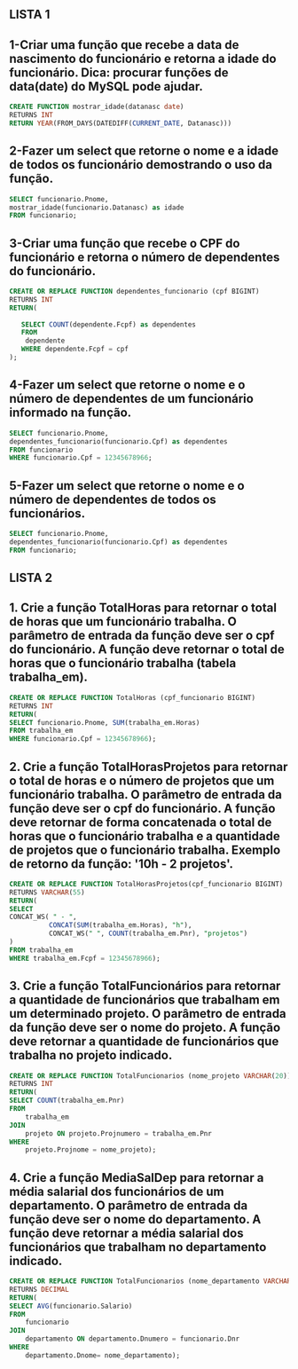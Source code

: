 ## LISTA 1

## 1-Criar uma função que recebe a data de nascimento do funcionário e retorna a idade do funcionário. Dica: procurar funções de data(date) do MySQL pode ajudar.

```sql
CREATE FUNCTION mostrar_idade(datanasc date)
RETURNS INT
RETURN YEAR(FROM_DAYS(DATEDIFF(CURRENT_DATE, Datanasc)))
```

## 2-Fazer um select que retorne o nome e a idade de todos os funcionário demostrando o uso da função.

```sql
SELECT funcionario.Pnome, 
mostrar_idade(funcionario.Datanasc) as idade
FROM funcionario;
```

## 3-Criar uma função que recebe o CPF do funcionário e retorna o número de dependentes do funcionário.


```sql
CREATE OR REPLACE FUNCTION dependentes_funcionario (cpf BIGINT)
RETURNS INT
RETURN(
   
   SELECT COUNT(dependente.Fcpf) as dependentes
   FROM
    dependente
   WHERE dependente.Fcpf = cpf
);
```

## 4-Fazer um select que retorne o nome e o número de dependentes de um funcionário informado na função.

```sql
SELECT funcionario.Pnome, 
dependentes_funcionario(funcionario.Cpf) as dependentes 
FROM funcionario
WHERE funcionario.Cpf = 12345678966;
```

## 5-Fazer um select que retorne o nome e o número de dependentes de todos os funcionários.

```sql 
SELECT funcionario.Pnome, 
dependentes_funcionario(funcionario.Cpf) as dependentes 
FROM funcionario;
```

## LISTA 2

## 1. Crie a função TotalHoras para retornar o total de horas que um funcionário trabalha. O parâmetro de entrada da função deve ser o cpf do funcionário. A função deve retornar o total de horas que o funcionário trabalha (tabela trabalha_em).


```sql
CREATE OR REPLACE FUNCTION TotalHoras (cpf_funcionario BIGINT)
RETURNS INT
RETURN(
SELECT funcionario.Pnome, SUM(trabalha_em.Horas)
FROM trabalha_em
WHERE funcionario.Cpf = 12345678966);
```

## 2. Crie a função TotalHorasProjetos para retornar o total de horas e o número de projetos que um funcionário trabalha. O parâmetro de entrada da função deve ser o cpf do funcionário. A função deve retornar de forma concatenada o total de horas que o funcionário trabalha e a quantidade de projetos que o funcionário trabalha. Exemplo de retorno da função: '10h - 2 projetos'.

```sql
CREATE OR REPLACE FUNCTION TotalHorasProjetos(cpf_funcionario BIGINT)
RETURNS VARCHAR(55)
RETURN(
SELECT
CONCAT_WS( " - ", 
          CONCAT(SUM(trabalha_em.Horas), "h"),
          CONCAT_WS(" ", COUNT(trabalha_em.Pnr), "projetos") 
)
FROM trabalha_em
WHERE trabalha_em.Fcpf = 12345678966);
```

## 3. Crie a função TotalFuncionários para retornar a quantidade de funcionários que trabalham em um determinado projeto. O parâmetro de entrada da função deve ser o nome do projeto. A função deve retornar a quantidade de funcionários que trabalha no projeto indicado.


```sql
CREATE OR REPLACE FUNCTION TotalFuncionarios (nome_projeto VARCHAR(20))
RETURNS INT 
RETURN(
SELECT COUNT(trabalha_em.Pnr)                      
FROM 
	trabalha_em
JOIN
	projeto ON projeto.Projnumero = trabalha_em.Pnr
WHERE
	projeto.Projnome = nome_projeto);
```

## 4. Crie a função MediaSalDep para retornar a média salarial dos funcionários de um departamento. O parâmetro de entrada da função deve ser o nome do departamento. A função deve retornar a média salarial dos funcionários que trabalham no departamento indicado.

```sql
CREATE OR REPLACE FUNCTION TotalFuncionarios (nome_departamento VARCHAR(25))
RETURNS DECIMAL
RETURN(
SELECT AVG(funcionario.Salario)                    
FROM 
	funcionario
JOIN
	departamento ON departamento.Dnumero = funcionario.Dnr
WHERE
	departamento.Dnome= nome_departamento);
```

